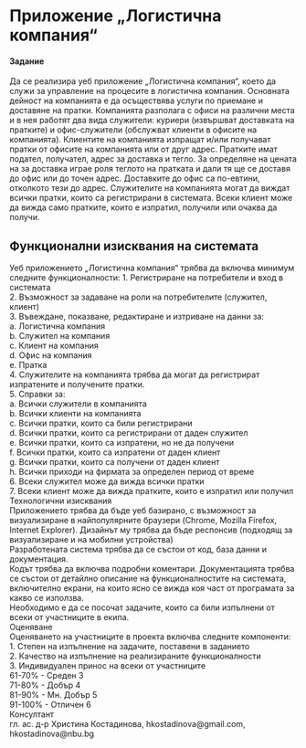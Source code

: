 <H1> Приложение „Логистична компания“</H1>
<h4>Задание</H4>
<p>Да се реализира уеб приложение „Логистична компания“, което да служи за управление на
процесите в логистична компания. Основната дейност на компанията е да осъществява услуги
по приемане и доставяне на пратки. Компанията разполага с офиси на различни места и в нея
работят два вида служители: куриери (извършват доставката на пратките) и офис-служители
(обслужват клиенти в офисите на компанията). Клиентите на компанията изпращат и/или
получават пратки от офисите на компанията или от друг адрес. Пратките имат подател,
получател, адрес за доставка и тегло. За определяне на цената на за доставка играе роля
теглото на пратката и дали тя ще се доставя до офис или до точен адрес. Доставките до офис са
по-евтини, отколкото тези до адрес. Служителите на компанията могат да виждат всички
пратки, които са регистрирани в системата. Всеки клиент може да вижда само пратките, които
е изпратил, получили или очаква да получи. </p>
<h2>Функционални изисквания на системата</h2>

<p>Уеб приложението „Логистична компания“ трябва да включва минимум следните
функционалности:
1. Регистриране на потребители и вход в системата <br>
2. Възможност за задаване на роли на потребителите (служител, клиент) <br>
3. Въвеждане, показване, редактиране и изтриване на данни за: <br>
a. Логистична компания <br>
b. Служител на компания <br>
c. Клиент на компания <br>
d. Офис на компания <br>
e. Пратка <br>
4. Служителите на компанията трябва да могат да регистрират изпратените и получените
пратки. <br>
5. Справки за: <br>
a. Всички служители в компанията <br>
b. Всички клиенти на компанията <br>
c. Всички пратки, които са били регистрирани <br>
d. Всички пратки, които са регистрирани от даден служител <br>
e. Всички пратки, които са изпратени, но не да получени <br>
f. Всички пратки, които са изпратени от даден клиент <br>
g. Всички пратки, които са получени от даден клиент <br>
h. Всички приходи на фирмата за определен период от време <br>
6. Всеки служител може да вижда всички пратки <br>
7. Всеки клиент може да вижда пратките, които е изпратил или получил 
Технологични изисквания <br>
Приложението трябва да бъде уеб базирано, с възможност за визуализиране в найпопулярните браузери (Chrome, Mozilla Firefox, Internet Explorer). Дизайнът му трябва да бъде
респонсив (подходящ за визуализиране и на мобилни устройства) <br>
Разработената система трябва да се състои от код, база данни и документация.  <br>
Кодът трябва да включва подробни коментари. Документацията трябва се състои от детайлно описание на функционалностите на системата, включително екрани, на които ясно се вижда коя част от програмата за какво се използва. <br>
Необходимо е да се посочат задачите, които са били изпълнени от всеки от участниците в
екипа. <br>
Оценяване <br>
Оценяването на участниците в проекта включва следните компоненти: <br>
1. Степен на изпълнение на задачите, поставени в заданието <br>
2. Качество на изпълнение на реализираните функционалности <br>
3. Индивидуален принос на всеки от участниците <br>
61-70% - Среден 3 <br>
71-80% - Добър 4 <br>
81-90% - Мн. Добър 5 <br>
91-100% - Отличен 6 <br>
Консултант <br>
гл. ас. д-р Христина Костадинова, hkostadinova@gmail.com, hkostadinova@nbu.bg</p>

